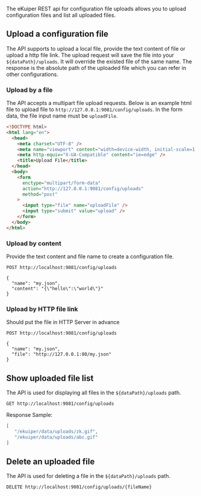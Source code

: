 The eKuiper REST api for configuration file uploads allows you to upload configuration files and list all uploaded files.

## Upload a configuration file

The API supports to upload a local file, provide the text content of file or upload a http file link. The upload request will save the file into your `${dataPath}/uploads`. It will override the existed file of the same name. The response is the absolute path of the uploaded file which you can refer in other configurations.

### Upload by a file

The API accepts a multipart file upload requests. Below is an example html file to upload file to `http://127.0.0.1:9081/config/uploads`. In the form data, the file input name must be `uploadFile`.

```html
<!DOCTYPE html>
<html lang="en">
  <head>
    <meta charset="UTF-8" />
    <meta name="viewport" content="width=device-width, initial-scale=1.0" />
    <meta http-equiv="X-UA-Compatible" content="ie=edge" />
    <title>Upload File</title>
  </head>
  <body>
    <form
      enctype="multipart/form-data"
      action="http://127.0.0.1:9081/config/uploads"
      method="post"
    >
      <input type="file" name="uploadFile" />
      <input type="submit" value="upload" />
    </form>
  </body>
</html>
```

### Upload by content

Provide the text content and file name to create a configuration file.

```shell
POST http://localhost:9081/config/uploads

{
  "name": "my.json",
  "content": "{\"hello\":\"world\"}"
}
```

### Upload by HTTP file link

Should put the file in HTTP Server in advance

```shell
POST http://localhost:9081/config/uploads

{
  "name": "my.json",
  "file": "http://127.0.0.1:80/my.json"
}
```

## Show uploaded file list

The API is used for displaying all files in the `${dataPath}/uploads` path.

```shell
GET http://localhost:9081/config/uploads
```

Response Sample:

```json
[
   "/ekuiper/data/uploads/zk.gif",
   "/ekuiper/data/uploads/abc.gif"
]
```

## Delete an uploaded file

The API is used for deleting a file in the `${dataPath}/uploads` path.

```shell
DELETE http://localhost:9081/config/uploads/{fileName}
```
